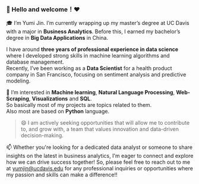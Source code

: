 ### 👋 Hello and welcome！❤️  
🎓 I’m Yumi Jin. I’m currently wrapping up my master’s degree at UC Davis with a major in __Business Analytics__. Before this, I earned my bachelor’s degree in __Big Data Applications__ in China.    

I have around __three years of professional experience in data science__ where I developed strong skills in machine learning algorithms and database management.  
Recently, I’ve been working as a __Data Scientist__ for a health product company in San Francisco, focusing on sentiment analysis and predictive modeling.  

🌱 I’m interested in __Machine learning__, __Natural Language Processing__, __Web-Scraping__, __Visualizations__ and __SQL__.  
So basically most of my projects are topics related to them.  
Also most are based on __Python__ language.  

> 😄 I am actively seeking opportunities that will allow me to contribute to, and grow with, a team that values innovation and data-driven decision-making.  
  
📫 Whether you're looking for a dedicated data analyst or someone to share insights on the latest in business analytics, I'm eager to connect and explore how we can drive success together! So, please feel free to reach out to me at yumjin@ucdavis.edu for any professional inquiries or opportunities where my passion and skills can make a difference!!  
